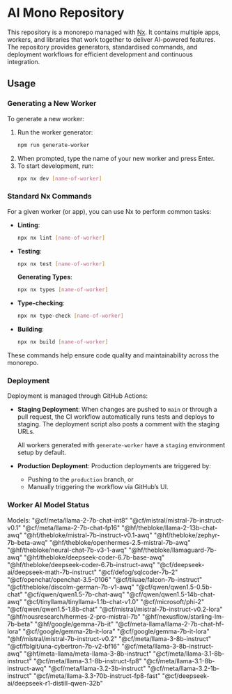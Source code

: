 # AI Mono Repository

This repository is a monorepo managed with [Nx](https://nx.dev). It contains multiple apps, workers, and libraries that work together to deliver AI-powered features. The repository provides generators, standardised commands, and deployment workflows for efficient development and continuous integration.

## Usage

### Generating a New Worker

To generate a new worker:

1. Run the worker generator:
   ```bash
   npm run generate-worker
   ```
2. When prompted, type the name of your new worker and press Enter.
3. To start development, run:
   ```bash
   npx nx dev [name-of-worker]
   ```

### Standard Nx Commands

For a given worker (or app), you can use Nx to perform common tasks:

- **Linting**:
  ```bash
  npx nx lint [name-of-worker]
  ```
- **Testing**:
  ```bash
  npx nx test [name-of-worker]
  ```
   **Generating Types**:
  ```bash
  npx nx types [name-of-worker]
  ```
- **Type-checking**:
  ```bash
  npx nx type-check [name-of-worker]
  ```
- **Building**:
  ```bash
  npx nx build [name-of-worker]
  ```

These commands help ensure code quality and maintainability across the monorepo.

### Deployment

Deployment is managed through GitHub Actions:

- **Staging Deployment**:
  When changes are pushed to `main` or through a pull request, the CI workflow automatically runs tests and deploys to staging. The deployment script also posts a comment with the staging URLs.

  All workers generated with `generate-worker` have a `staging` environment setup by default.

- **Production Deployment**:
  Production deployments are triggered by:
  - Pushing to the `production` branch, or
  - Manually triggering the workflow via GitHub’s UI.

### Worker AI Model Status

Models:
  "@cf/meta/llama-2-7b-chat-int8"
  "@cf/mistral/mistral-7b-instruct-v0.1"
  "@cf/meta/llama-2-7b-chat-fp16"
  "@hf/thebloke/llama-2-13b-chat-awq"
  "@hf/thebloke/mistral-7b-instruct-v0.1-awq"
  "@hf/thebloke/zephyr-7b-beta-awq"
  "@hf/thebloke/openhermes-2.5-mistral-7b-awq"
  "@hf/thebloke/neural-chat-7b-v3-1-awq"
  "@hf/thebloke/llamaguard-7b-awq"
  "@hf/thebloke/deepseek-coder-6.7b-base-awq"
  "@hf/thebloke/deepseek-coder-6.7b-instruct-awq"
  "@cf/deepseek-ai/deepseek-math-7b-instruct"
  "@cf/defog/sqlcoder-7b-2"
  "@cf/openchat/openchat-3.5-0106"
  "@cf/tiiuae/falcon-7b-instruct"
  "@cf/thebloke/discolm-german-7b-v1-awq"
  "@cf/qwen/qwen1.5-0.5b-chat"
  "@cf/qwen/qwen1.5-7b-chat-awq"
  "@cf/qwen/qwen1.5-14b-chat-awq"
  "@cf/tinyllama/tinyllama-1.1b-chat-v1.0"
  "@cf/microsoft/phi-2"
  "@cf/qwen/qwen1.5-1.8b-chat"
  "@cf/mistral/mistral-7b-instruct-v0.2-lora"
  "@hf/nousresearch/hermes-2-pro-mistral-7b"
  "@hf/nexusflow/starling-lm-7b-beta"
  "@hf/google/gemma-7b-it"
  "@cf/meta-llama/llama-2-7b-chat-hf-lora"
  "@cf/google/gemma-2b-it-lora"
  "@cf/google/gemma-7b-it-lora"
  "@hf/mistral/mistral-7b-instruct-v0.2"
  "@cf/meta/llama-3-8b-instruct"
  "@cf/fblgit/una-cybertron-7b-v2-bf16"
  "@cf/meta/llama-3-8b-instruct-awq"
  "@hf/meta-llama/meta-llama-3-8b-instruct"
  "@cf/meta/llama-3.1-8b-instruct"
  "@cf/meta/llama-3.1-8b-instruct-fp8"
  "@cf/meta/llama-3.1-8b-instruct-awq"
  "@cf/meta/llama-3.2-3b-instruct"
  "@cf/meta/llama-3.2-1b-instruct"
  "@cf/meta/llama-3.3-70b-instruct-fp8-fast"
  "@cf/deepseek-ai/deepseek-r1-distill-qwen-32b"
